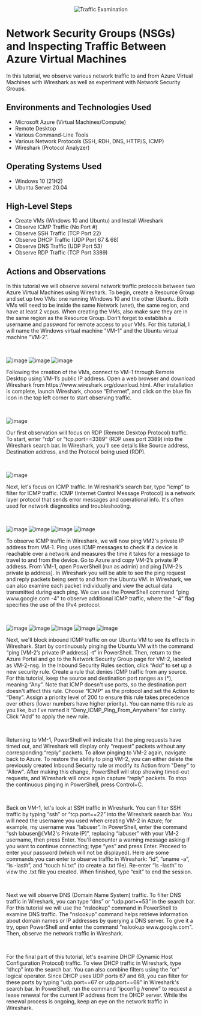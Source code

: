 <p align="center">
<img src="https://i.imgur.com/Ua7udoS.png" alt="Traffic Examination"/>
</p>

<h1>Network Security Groups (NSGs) and Inspecting Traffic Between Azure Virtual Machines</h1>
In this tutorial, we observe various network traffic to and from Azure Virtual Machines with Wireshark as well as experiment with Network Security Groups. <br />


<h2>Environments and Technologies Used</h2>

- Microsoft Azure (Virtual Machines/Compute)
- Remote Desktop
- Various Command-Line Tools
- Various Network Protocols (SSH, RDH, DNS, HTTP/S, ICMP)
- Wireshark (Protocol Analyzer)

<h2>Operating Systems Used </h2>

- Windows 10 (21H2)
- Ubuntu Server 20.04

<h2>High-Level Steps</h2>

- Create VMs (Windows 10 and Ubuntu) and Install Wireshark
- Observe ICMP Traffic (No Port #)
- Observe SSH Traffic (TCP Port 22)
- Observe DHCP Traffic (UDP Port 67 & 68)
- Observe DNS Traffic (UDP Port 53)
- Observe RDP Traffic (TCP Port 3389)

<h2>Actions and Observations</h2>


<p>
In this tutorial we will observe several network traffic protocols between two Azure Virtual Machines using Wireshark. To begin, create a Resource Group and set up two VMs: one running Windows 10 and the other Ubuntu. Both VMs will need to be inside the same Network (vnet), the same region, and have at least 2 vcpus. When creating the VMs, also make sure they are in the same region as the Resource Group. Don't forget to establish a username and password for remote access to your VMs. For this tutorial, I will name the Windows virtual machine "VM-1" and the Ubuntu virtual machine "VM-2".
</p>
<br />

![image](https://github.com/jamstylr/azure-network-protocols/assets/159660523/0c6ea1a5-5499-4df7-bca5-e779208a1e91)
![image](https://github.com/jamstylr/azure-network-protocols/assets/159660523/e56039c4-1838-4218-8a22-8d136cc76e19)
![image](https://github.com/jamstylr/azure-network-protocols/assets/159660523/09396fd2-fb8e-450d-9bef-f768792c521c)
<p>
Following the creation of the VMs, connect to VM-1 through Remote Desktop using VM-1’s public IP address. Open a web browser and download Wireshark from https://www.wireshark.org/download.html. After installation is complete, launch Wireshark, choose “Ethernet”, and click on the blue fin icon in the top left corner to start observing traffic.
</p>
<br />

![image](https://github.com/jamstylr/azure-network-protocols/assets/159660523/1bd2dcaf-4875-49a5-b99e-0f781ebe8c96)
<p>
Our first observation will focus on RDP (Remote Desktop Protocol) traffic. To start, enter “rdp” or “tcp.port==3389” (RDP uses port 3389) into the Wireshark search bar. In Wireshark, you'll see details like Source address, Destination address, and the Protocol being used (RDP). 
</p>
<br />

![image](https://github.com/jamstylr/azure-network-protocols/assets/159660523/524a8d9c-a5c1-426c-a38f-2c8eae29589b)
<p>
Next, let's focus on ICMP traffic. In Wireshark's search bar, type “icmp” to filter for ICMP traffic. ICMP (Internet Control Message Protocol) is a network layer protocol that sends error messages and operational info. It's often used for network diagnostics and troubleshooting. 
</p>
<br />

![image](https://github.com/jamstylr/azure-network-protocols/assets/159660523/835ced8d-e8ad-4b67-97bd-04a1792328a3)
![image](https://github.com/jamstylr/azure-network-protocols/assets/159660523/3a9dbf17-29dd-4004-a6e4-4f65246a7285)
![image](https://github.com/jamstylr/azure-network-protocols/assets/159660523/6fc35d2f-12bb-43d8-8c77-162abc77799d)
![image](https://github.com/jamstylr/azure-network-protocols/assets/159660523/6637cc51-c961-45ba-82ab-b2e6721e6bb4)
<p>
To observe ICMP traffic in Wireshark, we will now ping VM2's private IP address from VM-1. Ping uses ICMP messages to check if a device is reachable over a network and measures the time it takes for a message to travel to and from the device. Go to Azure and copy VM-2’s private IP address. From VM-1, open PowerShell (run as admin) and ping [VM-2’s private ip address]. In Wireshark you will be able to see the ping request and reply packets being sent to and from the Ubuntu VM. In Wireshark, we can also examine each packet individually and view the actual data transmitted during each ping. We can use the PowerShell command “ping www.google.com -4" to observe additional ICMP traffic, where the “-4” flag specifies the use of the IPv4 protocol.
</p>
<br />

![image](https://github.com/jamstylr/azure-network-protocols/assets/159660523/816033ec-c11d-4e17-993f-b7d41b3d8cd1)
![image](https://github.com/jamstylr/azure-network-protocols/assets/159660523/32afa201-b276-4809-840d-5eb3654fe78c)
![image](https://github.com/jamstylr/azure-network-protocols/assets/159660523/01cea0ed-1215-4c03-a8be-160ea8a01fbe)
![image](https://github.com/jamstylr/azure-network-protocols/assets/159660523/ea54b1f0-ba5b-45ef-8c2e-2514c0703a0f)
![image](https://github.com/jamstylr/azure-network-protocols/assets/159660523/afdf2e5e-850c-49b5-8084-fa0325ba2683)
<p>
Next, we'll block inbound ICMP traffic on our Ubuntu VM to see its effects in Wireshark. Start by continuously pinging the Ubuntu VM with the command “ping [VM-2’s private IP address] -t” in PowerShell. Then, return to the Azure Portal and go to the Network Security Group page for VM-2, labeled as VM-2-nsg. In the Inbound Security Rules section, click “Add” to set up a new security rule. Create a rule that denies ICMP traffic from any source. For this tutorial, keep the source and destination port ranges as (*), meaning “Any”. Note that ICMP doesn't use ports, so the destination port doesn't affect this rule. Choose “ICMP” as the protocol and set the Action to “Deny”. Assign a priority level of 200 to ensure this rule takes precedence over others (lower numbers have higher priority). You can name this rule as you like, but I’ve named it “Deny_ICMP_Ping_From_Anywhere” for clarity. Click “Add” to apply the new rule. 
</p>
<br />


<p>
Returning to VM-1, PowerShell will indicate that the ping requests have timed out, and Wireshark will display only “request” packets without any corresponding “reply” packets. To allow pinging to VM-2 again, navigate back to Azure. To restore the ability to ping VM-2, you can either delete the previously created Inbound Security rule or modify its Action from "Deny" to “Allow". After making this change, PowerShell will stop showing timed-out requests, and Wireshark will once again capture “reply” packets. To stop the continuous pinging in PowerShell, press Control+C. 
</p>
<br />

<p>
Back on VM-1, let's look at SSH traffic in Wireshark. You can filter SSH traffic by typing “ssh” or “tcp.port==22” into the Wireshark search bar. You will need the username you used when creating VM-2 in Azure; for example, my username was “labuser”. In PowerShell, enter the command “ssh labuser@[VM2's Private IP]”, replacing “labuser” with your VM-2 username, then press Enter. You'll encounter a warning message asking if you want to continue connecting; type “yes” and press Enter. Proceed to enter your password (which will not be displayed). Here are some commands you can enter to observe traffic in Wireshark: “id”, “uname -a”, “ls -lasth”, and “touch hi.txt” (to create a .txt file). Re-enter “ls -lasth” to view the .txt file you created. When finished, type “exit” to end the session. 
</p>
<br />

<p>
Next we will observe DNS (Domain Name System) traffic. To filter DNS traffic in Wireshark, you can type “dns” or “udp.port==53” in the search bar. For this tutorial we will use the “nslookup” command in PowerShell to examine DNS traffic. The “nslookup” command helps retrieve information about domain names or IP addresses by querying a DNS server. To give it a try, open PowerShell and enter the command “nslookup www.google.com". Then, observe the network traffic in Wireshark. 
</p>
<br />

<p>
For the final part of this tutorial, let's examine DHCP (Dynamic Host Configuration Protocol) traffic. To view DHCP traffic in Wireshark, type “dhcp” into the search bar. You can also combine filters using the "or" logical operator. Since DHCP uses UDP ports 67 and 68, you can filter for these ports by typing “udp.port==67 or udp.port==68” in Wireshark's search bar. In PowerShell, run the command “ipconfig /renew” to request a lease renewal for the current IP address from the DHCP server. While the renewal process is ongoing, keep an eye on the network traffic in Wireshark. 
</p>
<br />
